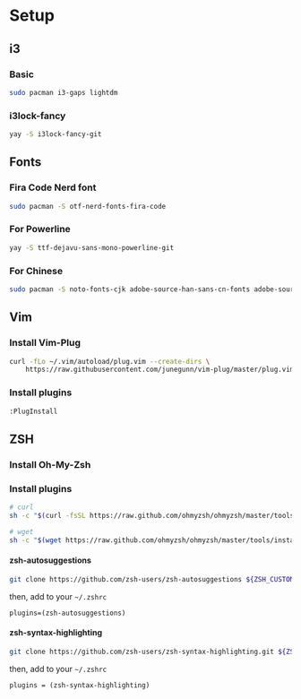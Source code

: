 # Setup

## i3

### Basic
```bash
sudo pacman i3-gaps lightdm
```

### i3lock-fancy 
```bash
yay -S i3lock-fancy-git
```

## Fonts

### Fira Code Nerd font
```bash
sudo pacman -S otf-nerd-fonts-fira-code
```

### For Powerline
```bash
yay -S ttf-dejavu-sans-mono-powerline-git
```

### For Chinese
```bash
sudo pacman -S noto-fonts-cjk adobe-source-han-sans-cn-fonts adobe-source-han-serif-cn-fonts
```

## Vim

### Install Vim-Plug

```bash
curl -fLo ~/.vim/autoload/plug.vim --create-dirs \
    https://raw.githubusercontent.com/junegunn/vim-plug/master/plug.vim
```

### Install plugins
```bash
:PlugInstall
```

## ZSH

### Install Oh-My-Zsh

### Install plugins
```bash
# curl
sh -c "$(curl -fsSL https://raw.github.com/ohmyzsh/ohmyzsh/master/tools/install.sh)"

# wget
sh -c "$(wget https://raw.github.com/ohmyzsh/ohmyzsh/master/tools/install.sh -O -)"
```

#### zsh-autosuggestions

```bash
git clone https://github.com/zsh-users/zsh-autosuggestions ${ZSH_CUSTOM:-~/.oh-my-zsh/custom}/plugins/zsh-autosuggestions
```

then, add to your `~/.zshrc`

```
plugins=(zsh-autosuggestions)
```

#### zsh-syntax-highlighting 

```bash
git clone https://github.com/zsh-users/zsh-syntax-highlighting.git ${ZSH_CUSTOM:-~/.oh-my-zsh/custom}/plugins/zsh-syntax-highlighting
```

then, add to your `~/.zshrc`

```
plugins = (zsh-syntax-highlighting)
```
